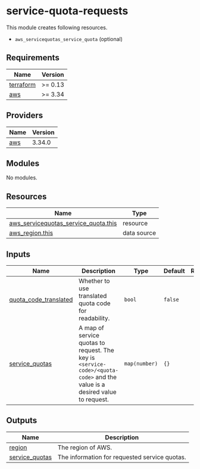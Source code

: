# service-quota-requests

This module creates following resources.

- `aws_servicequotas_service_quota` (optional)

<!-- BEGINNING OF PRE-COMMIT-TERRAFORM DOCS HOOK -->
## Requirements

| Name | Version |
|------|---------|
| <a name="requirement_terraform"></a> [terraform](#requirement\_terraform) | >= 0.13 |
| <a name="requirement_aws"></a> [aws](#requirement\_aws) | >= 3.34 |

## Providers

| Name | Version |
|------|---------|
| <a name="provider_aws"></a> [aws](#provider\_aws) | 3.34.0 |

## Modules

No modules.

## Resources

| Name | Type |
|------|------|
| [aws_servicequotas_service_quota.this](https://registry.terraform.io/providers/hashicorp/aws/latest/docs/resources/servicequotas_service_quota) | resource |
| [aws_region.this](https://registry.terraform.io/providers/hashicorp/aws/latest/docs/data-sources/region) | data source |

## Inputs

| Name | Description | Type | Default | Required |
|------|-------------|------|---------|:--------:|
| <a name="input_quota_code_translated"></a> [quota\_code\_translated](#input\_quota\_code\_translated) | Whether to use translated quota code for readability. | `bool` | `false` | no |
| <a name="input_service_quotas"></a> [service\_quotas](#input\_service\_quotas) | A map of service quotas to request. The key is `<service-code>/<quota-code>` and the value is a desired value to request. | `map(number)` | `{}` | no |

## Outputs

| Name | Description |
|------|-------------|
| <a name="output_region"></a> [region](#output\_region) | The region of AWS. |
| <a name="output_service_quotas"></a> [service\_quotas](#output\_service\_quotas) | The information for requested service quotas. |
<!-- END OF PRE-COMMIT-TERRAFORM DOCS HOOK -->
